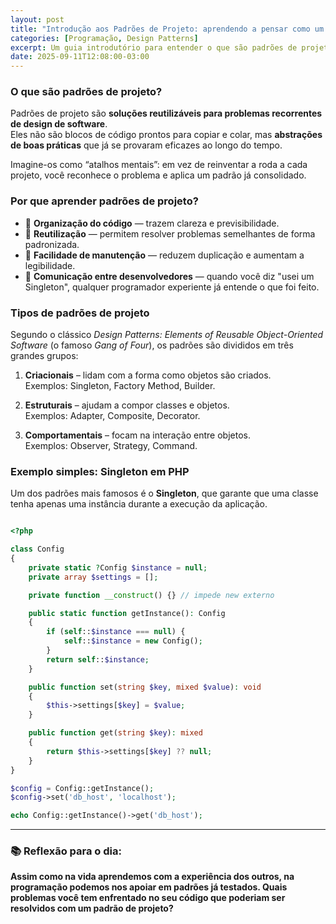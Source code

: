 ```yaml
---
layout: post
title: "Introdução aos Padrões de Projeto: aprendendo a pensar como um arquiteto de software"
categories: [Programação, Design Patterns]
excerpt: Um guia introdutório para entender o que são padrões de projeto, por que usá-los e como eles podem transformar a forma de escrever código.
date: 2025-09-11T12:08:00-03:00
---
```


### O que são padrões de projeto?

Padrões de projeto são **soluções reutilizáveis para problemas recorrentes de design de software**.  
Eles não são blocos de código prontos para copiar e colar, mas **abstrações de boas práticas** que já se provaram eficazes ao longo do tempo.

Imagine-os como “atalhos mentais”: em vez de reinventar a roda a cada projeto, você reconhece o problema e aplica um padrão já consolidado.

### Por que aprender padrões de projeto?

- 📌 **Organização do código** — trazem clareza e previsibilidade.  
- 📌 **Reutilização** — permitem resolver problemas semelhantes de forma padronizada.  
- 📌 **Facilidade de manutenção** — reduzem duplicação e aumentam a legibilidade.  
- 📌 **Comunicação entre desenvolvedores** — quando você diz "usei um Singleton", qualquer programador experiente já entende o que foi feito.  

### Tipos de padrões de projeto

Segundo o clássico *Design Patterns: Elements of Reusable Object-Oriented Software* (o famoso *Gang of Four*), os padrões são divididos em três grandes grupos:

1. **Criacionais** – lidam com a forma como objetos são criados.  
   Exemplos: Singleton, Factory Method, Builder.  

2. **Estruturais** – ajudam a compor classes e objetos.  
   Exemplos: Adapter, Composite, Decorator.  

3. **Comportamentais** – focam na interação entre objetos.  
   Exemplos: Observer, Strategy, Command.  

### Exemplo simples: Singleton em PHP

Um dos padrões mais famosos é o **Singleton**, que garante que uma classe tenha apenas uma instância durante a execução da aplicação.

```php

<?php

class Config
{
    private static ?Config $instance = null;
    private array $settings = [];

    private function __construct() {} // impede new externo

    public static function getInstance(): Config
    {
        if (self::$instance === null) {
            self::$instance = new Config();
        }
        return self::$instance;
    }

    public function set(string $key, mixed $value): void
    {
        $this->settings[$key] = $value;
    }

    public function get(string $key): mixed
    {
        return $this->settings[$key] ?? null;
    }
}

$config = Config::getInstance();
$config->set('db_host', 'localhost');

echo Config::getInstance()->get('db_host');

```

---

### 📚 Reflexão para o dia:

**Assim como na vida aprendemos com a experiência dos outros, na programação podemos nos apoiar em padrões já testados. Quais problemas você tem enfrentado no seu código que poderiam ser resolvidos com um padrão de projeto?**
